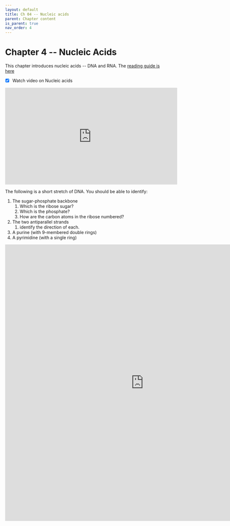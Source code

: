 ```yaml
---
layout: default
title: Ch 04 -- Nucleic acids
parent: Chapter content
is_parent: true
nav_order: 4
---
```


# Chapter 4 -- Nucleic Acids

This chapter introduces nucleic acids -- DNA and RNA. The [reading guide is here](ch04_rg.html)

- [x] Watch video on Nucleic acids
<iframe width="560" height="315" src="https://www.youtube.com/embed/XcgrK-AvUYQ" frameborder="0" allow="accelerometer; autoplay; clipboard-write; encrypted-media; gyroscope; picture-in-picture" allowfullscreen></iframe>

The following is a short stretch of DNA. You should be able to identify:
1. The sugar-phosphate backbone
    1. Which is the ribose sugar?
    2. Which is the phosphate?
    3. How are the carbon atoms in the ribose numbered?
2. The two antiparallel strands
    1. identify the direction of each.
2. A purine (with 9-membered double rings)
3. A pyrimidine (with a single ring)
<iframe style="width: 900px; height: 900px;" frameborder="0" src="https://www.ncbi.nlm.nih.gov/Structure/icn3d/full_3.45.2.html?mmdbid=1bna&bu=1&date=20250826&v=3.45.2&command=load mmdb 1bna | parameters &mmdbid=1bna&bu=1; style nucleotides ball and stick; color atom|||pos:-117.0,49.69,35.39|dir:0.8867,-0.3766,-0.2682|up:0.2572,-0.08040,0.9630|fov:20.00" ></iframe>
